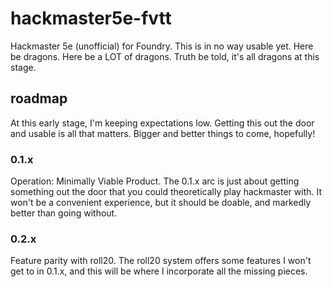# hackmaster5e-fvtt

Hackmaster 5e (unofficial) for Foundry. This is in no way usable yet. Here be dragons. Here be a LOT of dragons. Truth be told, it's all dragons at this stage.

## roadmap
At this early stage, I'm keeping expectations low. Getting this out the door and usable is all that matters. Bigger and better things to come, hopefully!
### 0.1.x
Operation: Minimally Viable Product.
The 0.1.x arc is just about getting something out the door that you could theoretically play hackmaster with. It won't be a convenient experience, but it should be doable, and markedly better than going without.

### 0.2.x
Feature parity with roll20.
The roll20 system offers some features I won't get to in 0.1.x, and this will be where I incorporate all the missing pieces.
